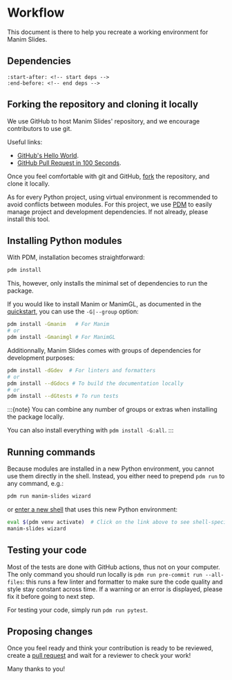 # Workflow

This document is there to help you recreate a working environment for Manim Slides.

## Dependencies

```{include} ../../../README.md
:start-after: <!-- start deps -->
:end-before: <!-- end deps -->
```

## Forking the repository and cloning it locally

We use GitHub to host Manim Slides' repository, and we encourage contributors to use git.

Useful links:

* [GitHub's Hello World](https://docs.github.com/en/get-started/quickstart/hello-world).
* [GitHub Pull Request in 100 Seconds](https://www.youtube.com/watch?v=8lGpZkjnkt4&ab_channel=Fireship).

Once you feel comfortable with git and GitHub, [fork](https://github.com/jeertmans/manim-slides/fork) the repository, and clone it locally.

As for every Python project, using virtual environment is recommended to avoid
conflicts between modules.
For this project, we use [PDM](https://pdm-project.org/) to easily manage project
and development dependencies. If not already, please install this tool.

## Installing Python modules

With PDM, installation becomes straightforward:

```bash
pdm install
```

This, however, only installs the minimal set of dependencies to run the package.

If you would like to install Manim or ManimGL,
as documented in the [quickstart](../quickstart),
you can use the `-G|--group` option:

```bash
pdm install -Gmanim   # For Manim
# or
pdm install -Gmanimgl # For ManimGL
```

Additionnally, Manim Slides comes with groups of dependencies for development purposes:

```bash
pdm install -dGdev  # For linters and formatters
# or
pdm install --dGdocs # To build the documentation locally
# or
pdm install --dGtests # To run tests
```

:::{note}
You can combine any number of groups or extras when installing the package locally.

You can also install everything with `pdm install -G:all`.
:::

## Running commands

Because modules are installed in a new Python environment,
you cannot use them directly in the shell.
Instead, you either need to prepend `pdm run` to any command, e.g.:

```bash
pdm run manim-slides wizard
```

or [enter a new shell](https://pdm-project.org/latest/usage/venv/#activate-a-virtualenv)
that uses this new Python environment:

```bash
eval $(pdm venv activate)  # Click on the link above to see shell-specific command
manim-slides wizard
```

## Testing your code

Most of the tests are done with GitHub actions, thus not on your computer.
The only command you should run locally is `pdm run pre-commit run --all-files`:
this runs a few linter and formatter to make sure the code quality and style stay
constant across time.
If a warning or an error is displayed, please fix it before going to next step.

For testing your code, simply run `pdm run pytest`.

## Proposing changes

Once you feel ready and think your contribution is ready to be reviewed,
create a [pull request](https://github.com/jeertmans/manim-slides/pulls)
and wait for a reviewer to check your work!

Many thanks to you!
